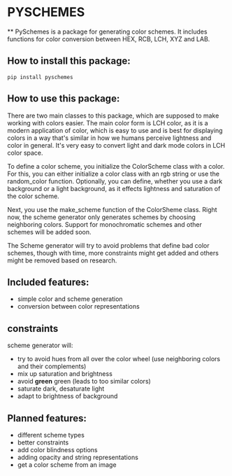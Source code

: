 # PYSCHEMES

** PySchemes is a package for generating color schemes. It includes functions for color conversion between HEX, RCB, LCH, XYZ and LAB.

## How to install this package:

`pip install pyschemes`

## How to use this package:

There are two main classes to this package, which are supposed to make working with colors easier. The main color form is LCH color, as it is a modern application of color, which is easy to use and is best for displaying colors in a way that's similar in how we humans perceive lightness and color in general. It's very easy to convert light and dark mode colors in LCH color space.

To define a color scheme, you initialize the ColorScheme class with a color. For this, you can either initialize a color class with an rgb string or use the random_color function. Optionally, you can define, whether you use a dark background or a light background, as it effects lightness and saturation of the color scheme.

Next, you use the make_scheme function of the ColorSheme class. Right now, the scheme generator only generates schemes by choosing neighboring colors. Support for monochromatic schemes and other schemes will be added soon.

The Scheme generator will try to avoid problems that define bad color schemes, though with time, more constraints might get added and others might be removed based on research.

## Included features:

- simple color and scheme generation
- conversion between color representations

## constraints

scheme generator will:

- try to avoid hues from all over the color wheel (use neighboring colors and their complements)
- mix up saturation and brightness
- avoid **green** green (leads to too similar colors)
- saturate dark, desaturate light 
- adapt to brightness of background

## Planned features:

- different scheme types
- better constraints
- add color blindness options
- adding opacity and string representations
- get a color scheme from an image

